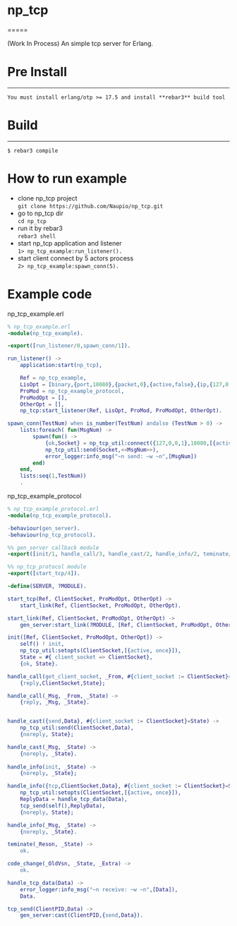 # np_tcp
=====

(Work In Process) An simple tcp server for Erlang.

# Pre Install
-----
    You must install erlang/otp >= 17.5 and install **rebar3** build tool  

# Build
-----

    $ rebar3 compile



# How to run example
- clone np_tcp project  
`git clone https://github.com/Naupio/np_tcp.git`  
- go to np_tcp dir   
`cd np_tcp`  
- run it by rebar3  
`rebar3 shell`
- start np_tcp application and listener  
`1> np_tcp_example:run_listener().`  
- start client connect by 5 actors process  
`2> np_tcp_example:spawn_conn(5).`  

# Example code

np_tcp_example.erl

```erlang
% np_tcp_example.erl
-module(np_tcp_example).

-export([run_listener/0,spawn_conn/1]).

run_listener() ->
    application:start(np_tcp),

    Ref = np_tcp_example,
    LisOpt = [binary,{port,18080},{packet,0},{active,false},{ip,{127,0,0,1}}],
    ProMod = np_tcp_example_protocol,
    ProModOpt = [],
    OtherOpt = [],
    np_tcp:start_listener(Ref, LisOpt, ProMod, ProModOpt, OtherOpt).

spawn_conn(TestNum) when is_number(TestNum) andalso (TestNum > 0) ->
    lists:foreach( fun(MsgNum) ->
        spawn(fun() ->
            {ok,Socket} = np_tcp_util:connect({127,0,0,1},18080,[{active,true}]),
            np_tcp_util:send(Socket,<<MsgNum>>),
            error_logger:info_msg("~n send: ~w ~n",[MsgNum])
        end)
    end,
    lists:seq(1,TestNum))
    .
```

np_tcp_example_protocol

```erlang
% np_tcp_example_protocol.erl
-module(np_tcp_example_protocol).

-behaviour(gen_server).
-behaviour(np_tcp_protocol).

%% gen_server callback module
-export([init/1, handle_call/3, handle_cast/2, handle_info/2, teminate/2, code_change/3]).

%% np_tcp_protocol module
-export([start_tcp/4]).

-define(SERVER, ?MODULE).

start_tcp(Ref, ClientSocket, ProModOpt, OtherOpt) ->
    start_link(Ref, ClientSocket, ProModOpt, OtherOpt).

start_link(Ref, ClientSocket, ProModOpt, OtherOpt) ->
    gen_server:start_link(?MODULE, [Ref, ClientSocket, ProModOpt, OtherOpt], []).

init([Ref, ClientSocket, ProModOpt, OtherOpt]) ->
    self() ! init,
    np_tcp_util:setopts(ClientSocket,[{active, once}]),
    State = #{ client_socket => ClientSocket},
    {ok, State}.

handle_call(get_client_socket, _From, #{client_socket := ClientSocket}=State) ->
    {reply,ClientSocket,State};

handle_call(_Msg, _From, _State) ->
    {reply, _Msg, _State}.


handle_cast({send,Data}, #{client_socket := ClientSocket}=State) ->
    np_tcp_util:send(ClientSocket,Data),
    {noreply, State};

handle_cast(_Msg, _State) ->
    {noreply, _State}.
    
handle_info(init, _State) ->
    {noreply, _State};

handle_info({tcp,ClientSocket,Data}, #{client_socket := ClientSocket}=State) ->
    np_tcp_util:setopts(ClientSocket,[{active, once}]),
    ReplyData = handle_tcp_data(Data),
    tcp_send(self(),ReplyData),
    {noreply, State};

handle_info(_Msg, _State) ->
    {noreply, _State}.

teminate(_Reson, _State) ->
    ok.

code_change(_OldVsn, _State, _Extra) ->
    ok.

handle_tcp_data(Data) ->
    error_logger:info_msg("~n receive: ~w ~n",[Data]),
    Data.

tcp_send(ClientPID,Data) ->
    gen_server:cast(ClientPID,{send,Data}).
```
